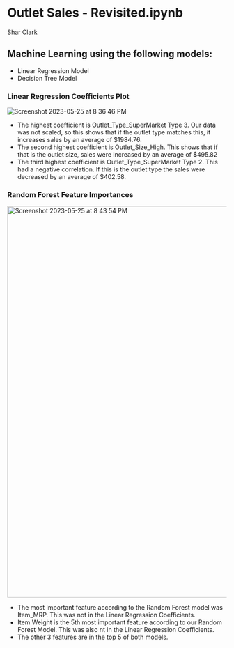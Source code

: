 # Outlet Sales - Revisited.ipynb

Shar Clark

## Machine Learning using the following models:
   - Linear Regression Model
   - Decision Tree Model

### Linear Regression Coefficients Plot

![Screenshot 2023-05-25 at 8 36 46 PM](https://github.com/sharclark/Project-1-Revisited.ipynb/assets/123594410/155911f9-7a13-4e33-8f30-b6ea042e5b45)

- The highest coefficient is Outlet_Type_SuperMarket Type 3. Our data was not scaled, so this shows that if the outlet type matches this, it increases sales by an average of $1984.76. 
- The second highest coefficient is Outlet_Size_High. This shows that if that is the outlet size, sales were increased by an average of $495.82
- The third highest coefficient is Outlet_Type_SuperMarket Type 2. This had a negative correlation. If this is the outlet type the sales were decreased by an average of $402.58. 

### Random Forest Feature Importances
<img width="899" alt="Screenshot 2023-05-25 at 8 43 54 PM" src="https://github.com/sharclark/Project-1-Revisited.ipynb/assets/123594410/a7409605-dfc6-490e-b3b1-fa06c4ce26b7">

- The most important feature according to the Random Forest model was Item_MRP. This was not in the Linear Regression Coefficients. 
- Item Weight is the 5th most important feature according to our Random Forest Model. This was also nt in the Linear Regression Coefficients. 
- The other 3 features are in the top 5 of both models. 
